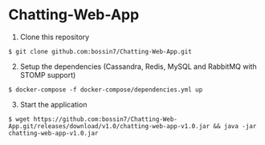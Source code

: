# Chatting-Web-App
1. Clone this repository
```shell
$ git clone github.com:bossin7/Chatting-Web-App.git
```
2. Setup the dependencies (Cassandra, Redis, MySQL and RabbitMQ with STOMP support)

```shell
$ docker-compose -f docker-compose/dependencies.yml up
```

3. Start the application

```shell
$ wget https://github.com:bossin7/Chatting-Web-App.git/releases/download/v1.0/chatting-web-app-v1.0.jar && java -jar chatting-web-app-v1.0.jar
```
